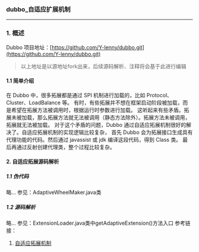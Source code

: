 ### dubbo_自适应扩展机制

--- 
### 1. 概述
Dubbo 项目地址：[https://github.com/Y-lenny/dubbo.git](https://github.com/Y-lenny/dubbo.git)
>以上地址是以源地址fork出来，后续源码解析、注释将会基于此进行编辑
#### 1.1 简单介绍
在 Dubbo 中，很多拓展都是通过 SPI 机制进行加载的，比如 Protocol、Cluster、LoadBalance 等。
有时，有些拓展并不想在框架启动阶段被加载，而是希望在拓展方法被调用时，根据运行时参数进行加载。
这听起来有些矛盾。拓展未被加载，那么拓展方法就无法被调用（静态方法除外）。拓展方法未被调用，拓展就无法被加载。
对于这个矛盾的问题，Dubbo 通过自适应拓展机制很好的解决了。自适应拓展机制的实现逻辑比较复杂，
首先 Dubbo 会为拓展接口生成具有代理功能的代码。然后通过 javassist 或 jdk 编译这段代码，得到 Class 类。
最后再通过反射创建代理类，整个过程比较复杂。

#### 2. 自适应拓展源码解析
##### 1.1 伪代码
略... 参见：AdaptiveWheelMaker.java类
##### 1.2 源码解析
略... 参见：ExtensionLoader.java类中getAdaptiveExtension()方法入口
参考链接：
1. [自适应拓展机制](https://dubbo.apache.org/zh-cn/docs/source_code_guide/adaptive-extension.html)
